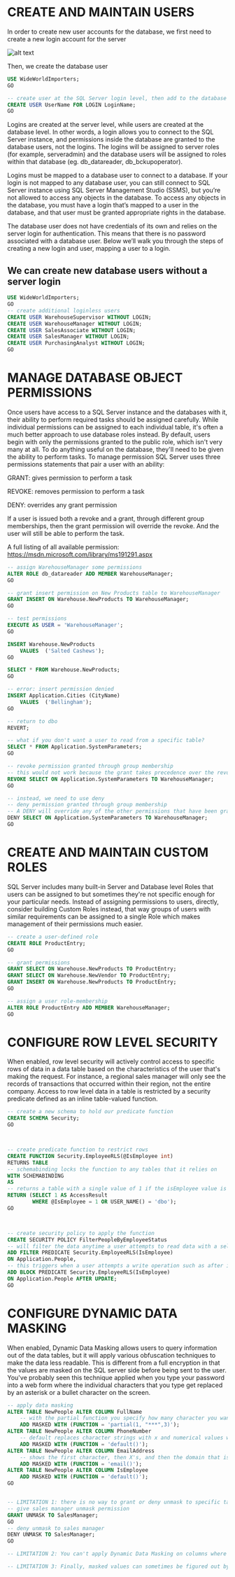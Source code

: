 # CREATE AND MAINTAIN USERS

In order to create new user accounts for the database, we first need to create a new login account for the server

![alt text](login.png)

Then, we create the database user

```sql
USE WideWorldImporters;
GO

-- create user at the SQL Server login level, then add to the database
CREATE USER UserName FOR LOGIN LoginName;
GO
```

Logins are created at the server level, while users are created at the database level. In other words, a login allows you to connect to the SQL Server instance, and permissions inside the database are granted to the database users, not the logins. The logins will be assigned to server roles (for example, serveradmin) and the database users will be assigned to roles within that database (eg. db_datareader, db_bckupoperator).

Logins must be mapped to a database user to connect to a database. If your login is not mapped to any database user, you can still connect to SQL Server instance using SQL Server Management Studio (SSMS), but you’re not allowed to access any objects in the database. To access any objects in the database, you must have a login that’s mapped to a user in the database, and that user must be granted appropriate rights in the database.

The database user does not have credentials of its own and relies on the server login for authentication. This means that there is no password associated with a database user. Below we’ll walk you through the steps of creating a new login and user, mapping a user to a login.

## We can create new database users without a server login

```sql
USE WideWorldImporters;
GO
-- create additional loginless users
CREATE USER WarehouseSupervisor WITHOUT LOGIN;
CREATE USER WarehouseManager WITHOUT LOGIN;
CREATE USER SalesAssociate WITHOUT LOGIN;
CREATE USER SalesManager WITHOUT LOGIN;
CREATE USER PurchasingAnalyst WITHOUT LOGIN;
GO
```

# MANAGE DATABASE OBJECT PERMISSIONS

Once users have access to a SQL Server instance and the databases with it, their ability to perform required tasks should be assigned carefully. While individual permissions can be assigned to each individual table, it's often a much better approach to use database roles instead. By default, users begin with only the permissions granted to the public role, which isn't very many at all. To do anything useful on the database, they'll need to be given the ability to perform tasks. To manage permission SQL Server uses three permissions statements that pair a user with an ability:

GRANT: gives permission to perform a task

REVOKE: removes permission to perform a task

DENY: overrides any grant permission

If a user is issued both a revoke and a grant, through different group memberships, then the grant permission will override the revoke. And the user will still be able to perform the task.

A full listing of all available permission: https://msdn.microsoft.com/library/ms191291.aspx

```sql
-- assign WarehouseManager some permissions
ALTER ROLE db_datareader ADD MEMBER WarehouseManager;
GO

-- grant insert permission on New Products table to WarehouseManager
GRANT INSERT ON Warehouse.NewProducts TO WarehouseManager;
GO

-- test permissions
EXECUTE AS USER = 'WarehouseManager';
GO

INSERT Warehouse.NewProducts
    VALUES  ('Salted Cashews');
GO

SELECT * FROM Warehouse.NewProducts;
GO

-- error: insert permission denied
INSERT Application.Cities (CityName)
    VALUES  ('Bellingham');
GO

-- return to dbo
REVERT;

-- what if you don't want a user to read from a specific table?
SELECT * FROM Application.SystemParameters;
GO

-- revoke permission granted through group membership
-- this would not work because the grant takes precedence over the revoke
REVOKE SELECT ON Application.SystemParameters TO WarehouseManager;
GO

-- instead, we need to use deny
-- deny permission granted through group membership
-- A DENY will override any of the other permissions that have been granted.
DENY SELECT ON Application.SystemParameters TO WarehouseManager;
GO

```

# CREATE AND MAINTAIN CUSTOM ROLES

SQL Server includes many built-in Server and Database level Roles that users can be assigned to but sometimes they're not specific enough for your particular needs. Instead of assigning permissions to users, directly, consider building Custom Roles instead, that way groups of users with similar requirements can be assigned to a single Role which makes management of their permissions much easier.

```sql
-- create a user-defined role
CREATE ROLE ProductEntry;
GO

-- grant permissions
GRANT SELECT ON Warehouse.NewProducts TO ProductEntry;
GRANT SELECT ON Warehouse.NewVendor TO ProductEntry;
GRANT INSERT ON Warehouse.NewProducts TO ProductEntry;
GO

-- assign a user role-membership
ALTER ROLE ProductEntry ADD MEMBER WarehouseManager;
GO
```

# CONFIGURE ROW LEVEL SECURITY

When enabled, row level security will actively control access to specific rows of data in a data table based on the characteristics of the user that's making the request. For instance, a regional sales manager will only see the records of transactions that occurred within their region, not the entire company. Access to row level data in a table is restricted by a security predicate defined as an inline table-valued function.

```sql
-- create a new schema to hold our predicate function
CREATE SCHEMA Security;
GO



-- create predicate function to restrict rows
CREATE FUNCTION Security.EmployeeRLS(@IsEmployee int)
RETURNS TABLE
-- schemabinding locks the function to any tables that it relies on
WITH SCHEMABINDING
AS
-- returns a table with a single value of 1 if the isEmployee value is = to 1 or the username is dbo
RETURN (SELECT 1 AS AccessResult
        WHERE @IsEmployee = 1 OR USER_NAME() = 'dbo');
GO



-- create security policy to apply the function
CREATE SECURITY POLICY FilterPeopleByEmployeeStatus
-- will filter the data anytime a user attempts to read data with a select, update or delete statement
ADD FILTER PREDICATE Security.EmployeeRLS(IsEmployee)
ON Application.People,
-- this triggers when a user attempts a write operation such as after insert, after update, before update, before delete
ADD BLOCK PREDICATE Security.EmployeeRLS(IsEmployee)
ON Application.People AFTER UPDATE;
GO

```

# CONFIGURE DYNAMIC DATA MASKING

When enabled, Dynamic Data Masking allows users to query information out of the data tables, but it will apply various obfuscation techniques to make the data less readable. This is different from a full encryption in that the values are masked on the SQL server side before being sent to the user. You've probably seen this technique applied when you type your password into a web form where the individual characters that you type get replaced by an asterisk or a bullet character on the screen.

```sql
-- apply data masking
ALTER TABLE NewPeople ALTER COLUMN FullName
	-- with the partial function you specify how many character you want to see at the beginning and end
    ADD MASKED WITH (FUNCTION = 'partial(1, "***",3)');
ALTER TABLE NewPeople ALTER COLUMN PhoneNumber
	-- default replaces character strings with x and numerical values with 0
    ADD MASKED WITH (FUNCTION = 'default()');
ALTER TABLE NewPeople ALTER COLUMN EmailAddress
	-- shows the first character, then X's, and then the domain that is used
    ADD MASKED WITH (FUNCTION = 'email()');
ALTER TABLE NewPeople ALTER COLUMN IsEmployee
    ADD MASKED WITH (FUNCTION = 'default()');
GO


-- LIMITATION 1: there is no way to grant or deny unmask to specific tables. It's an all or nothing deal
-- give sales manager unmask permission
GRANT UNMASK TO SalesManager;
GO
-- deny unmask to sales manager
DENY UNMASK TO SalesManager;
GO

-- LIMITATION 2: You can't apply Dynamic Data Masking on columns where one or more objects access the column, computed columns, columns that you use always encrypted, columns that are a part of a file stream set, or columns used in a full text index.

-- LIMITATION 3: Finally, masked values can sometimes be figured out by the application of a creative query or a simple brut force. So it shouldn't be considered as an alternative for a full encryption strategy.
```
